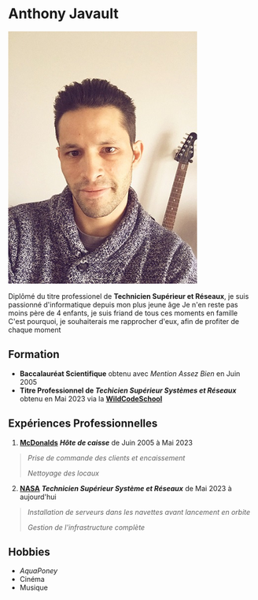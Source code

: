 # **Anthony Javault**
![MaPhoto](https://github.com/LordForensics/wild/blob/main/Picsmini_CV.jpg)

Diplômé du titre professionel de **Technicien Supérieur et Réseaux**, je suis passionné d'informatique depuis mon plus jeune âge 
Je n'en reste pas moins père de 4 enfants, je suis friand de tous ces moments en famille 
C'est pourquoi, je souhaiterais me rapprocher d'eux, afin de profiter de chaque moment

## **Formation**
 * **Baccalauréat Scientifique** obtenu avec _Mention Assez Bien_ en Juin 2005
 * **Titre Professionnel de _Techicien Supérieur Systèmes et Réseaux_** obtenu en Mai 2023 via la **[WildCodeSchool](https://www.wildcodeschool.com/fr-fr/)**


## **Expériences Professionnelles**
1. **[McDonalds](https://www.mcdonalds.fr/)** _**Hôte de caisse**_ de Juin 2005 à Mai 2023
 > _Prise de commande des clients et encaissement_
 >
 > _Nettoyage des locaux_

2. **[NASA](https://www.nasa.gov/)** _**Technicien Supérieur Système et Réseaux**_ de Mai 2023 à aujourd'hui 
 > _Installation de serveurs dans les navettes avant lancement en orbite_
 > 
 > _Gestion de l'infrastructure complète_



## **Hobbies**
* _AquaPoney_
* Cinéma
* Musique
